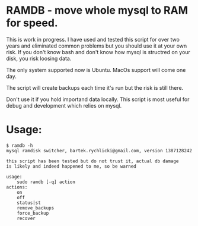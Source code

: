 # RAMDB - move whole mysql to RAM for speed.

This is work in progress. I have used and tested this script for
over two years and eliminated common problems but you should use it 
at your own risk. If you don't know bash and don't know how mysql
is structred on your disk, you risk loosing data.

The only system supported now is Ubuntu. MacOs support will come one day.

The script will create backups each time it's run but the risk is still there.

Don't use it if you hold importand data locally. This script is most useful
for debug and development which relies on mysql. 

# Usage:

```
$ ramdb -h
mysql ramdisk switcher, bartek.rychlicki@gmail.com, version 1387128242

this script has been tested but do not trust it, actual db damage 
is likely and indeed happened to me, so be warned

usage:
    sudo ramdb [-q] action
actions:
    on
    off
    status|st
    remove_backups
    force_backup
    recover
```
